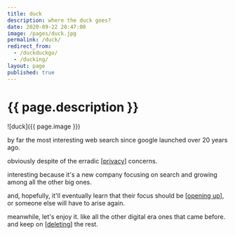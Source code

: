```yaml
---
title: duck
description: where the duck goes?
date: 2020-09-22 20:47:00
image: /pages/duck.jpg
permalink: /duck/
redirect_from:
  - /duckduckgo/
  - /ducking/
layout: page
published: true
---
```


# {{ page.description }}

![duck]({{ page.image }})

by far the most interesting web search since google launched over 20 years ago.

obviously despite of the erradic [[privacy](/privacy)] concerns.

interesting because it's a new company focusing on search and growing among all the other big ones.

and, hopefully, it'll eventually learn that their focus should be [[opening up](/open)], or someone else will have to arise again.

meanwhile, let's enjoy it. like all the other digital era ones that came before. and keep on [[deleting](/delete)] the rest.
